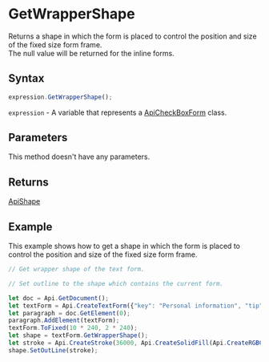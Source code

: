 # GetWrapperShape

Returns a shape in which the form is placed to control the position and size of the fixed size form frame.\
The null value will be returned for the inline forms.

## Syntax

```javascript
expression.GetWrapperShape();
```

`expression` - A variable that represents a [ApiCheckBoxForm](../ApiCheckBoxForm.md) class.

## Parameters

This method doesn't have any parameters.

## Returns

[ApiShape](../../ApiShape/ApiShape.md)

## Example

This example shows how to get a shape in which the form is placed to control the position and size of the fixed size form frame.

```javascript editor-docx
// Get wrapper shape of the text form.

// Set outline to the shape which contains the current form.

let doc = Api.GetDocument();
let textForm = Api.CreateTextForm({"key": "Personal information", "tip": "Enter your first name", "required": true, "placeholder": "First name", "comb": true, "maxCharacters": 10, "cellWidth": 3, "multiLine": false, "autoFit": false});
let paragraph = doc.GetElement(0);
paragraph.AddElement(textForm);
textForm.ToFixed(10 * 240, 2 * 240);
let shape = textForm.GetWrapperShape();
let stroke = Api.CreateStroke(36000, Api.CreateSolidFill(Api.CreateRGBColor(255, 111, 61)));
shape.SetOutLine(stroke);
```
